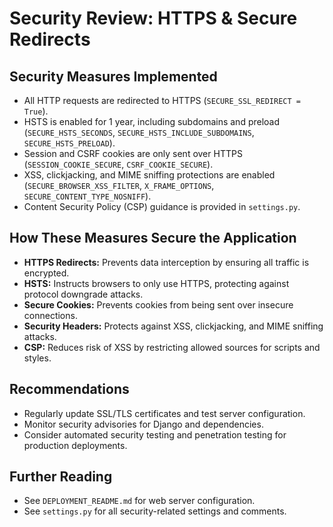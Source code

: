 # Security Review: HTTPS & Secure Redirects

## Security Measures Implemented
- All HTTP requests are redirected to HTTPS (`SECURE_SSL_REDIRECT = True`).
- HSTS is enabled for 1 year, including subdomains and preload (`SECURE_HSTS_SECONDS`, `SECURE_HSTS_INCLUDE_SUBDOMAINS`, `SECURE_HSTS_PRELOAD`).
- Session and CSRF cookies are only sent over HTTPS (`SESSION_COOKIE_SECURE`, `CSRF_COOKIE_SECURE`).
- XSS, clickjacking, and MIME sniffing protections are enabled (`SECURE_BROWSER_XSS_FILTER`, `X_FRAME_OPTIONS`, `SECURE_CONTENT_TYPE_NOSNIFF`).
- Content Security Policy (CSP) guidance is provided in `settings.py`.

## How These Measures Secure the Application
- **HTTPS Redirects:** Prevents data interception by ensuring all traffic is encrypted.
- **HSTS:** Instructs browsers to only use HTTPS, protecting against protocol downgrade attacks.
- **Secure Cookies:** Prevents cookies from being sent over insecure connections.
- **Security Headers:** Protects against XSS, clickjacking, and MIME sniffing attacks.
- **CSP:** Reduces risk of XSS by restricting allowed sources for scripts and styles.

## Recommendations
- Regularly update SSL/TLS certificates and test server configuration.
- Monitor security advisories for Django and dependencies.
- Consider automated security testing and penetration testing for production deployments.

## Further Reading
- See `DEPLOYMENT_README.md` for web server configuration.
- See `settings.py` for all security-related settings and comments.
